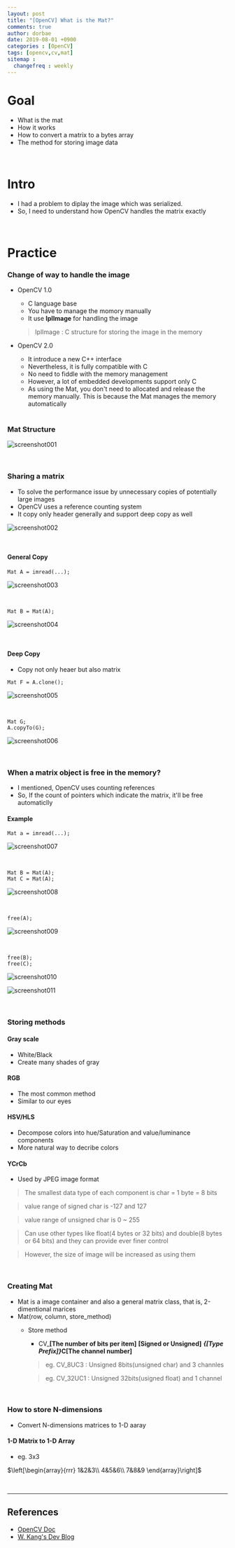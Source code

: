 ```yaml
---
layout: post
title: "[OpenCV] What is the Mat?"
comments: true
author: dorbae
date: 2019-08-01 +0900
categories : [OpenCV]
tags: [opencv,cv,mat]
sitemap :
  changefreq : weekly
---
```


# Goal
* What is the mat
* How it works
* How to convert a matrix to a bytes array
* The method for storing image data

<br/>

# Intro
* I had a problem to diplay the image which was serialized.
* So, I need to understand how OpenCV handles the matrix exactly

<br />

# Practice

### Change of way to handle the image
* OpenCV 1.0
  * C language base
  * You have to manage the momory manually
  * It use **IplImage** for handling the image
  > IplImage : C structure for storing the image in the memory

* OpenCV 2.0
  * It introduce a new C++ interface
  * Nevertheless, it is fully compatible with C
  * No need to fiddle with the memory management
  * However, a lot of embedded developments support only C
  * As using the Mat, you don't need to allocated and release the memory manually. This is because the Mat manages the memory automatically

  <br />

### Mat Structure

![screenshot001](/assets/images/posts/2019/08/2019-08-01-opencv-whatisthemat-001.png)

<br />

### Sharing a matrix
* To solve the performance issue by unnecessary copies of potentially large images
* OpenCV uses a reference counting system
* It copy only header generally and support deep copy as well

![screenshot002](/assets/images/posts/2019/08/2019-08-01-opencv-whatisthemat-002.png)

<br />

#### General Copy

```
Mat A = imread(...);
```

![screenshot003](/assets/images/posts/2019/08/2019-08-01-opencv-whatisthemat-003.png)

<br />

```
Mat B = Mat(A);
```

![screenshot004](/assets/images/posts/2019/08/2019-08-01-opencv-whatisthemat-004.png)

<br />

#### Deep Copy
* Copy not only heaer but also matrix

```
Mat F = A.clone();
```

![screenshot005](/assets/images/posts/2019/08/2019-08-01-opencv-whatisthemat-005.png)

<br />

```
Mat G;
A.copyTo(G);
```

![screenshot006](/assets/images/posts/2019/08/2019-08-01-opencv-whatisthemat-006.png)

<br />

### When a matrix object is free in the memory?
* I mentioned, OpenCV uses counting references
* So, If the count of pointers which indicate the matrix, it'll be free automaticlly

#### Example

```
Mat a = imread(...);
```

![screenshot007](/assets/images/posts/2019/08/2019-08-01-opencv-whatisthemat-007.png)

<br />

```
Mat B = Mat(A);
Mat C = Mat(A);
```

![screenshot008](/assets/images/posts/2019/08/2019-08-01-opencv-whatisthemat-008.png)

<br />

```
free(A);
```

![screenshot009](/assets/images/posts/2019/08/2019-08-01-opencv-whatisthemat-009.png)

<br />

```
free(B);
free(C);
```

![screenshot010](/assets/images/posts/2019/08/2019-08-01-opencv-whatisthemat-010.png)

![screenshot011](/assets/images/posts/2019/08/2019-08-01-opencv-whatisthemat-011.png)

<br />

### Storing methods
#### Gray scale
* White/Black
* Create many shades of gray

#### RGB
* The most common method
* Similar to our eyes

#### HSV/HLS
* Decompose colors into hue/Saturation and value/luminance components
* More natural way to decribe colors

#### YCrCb
* Used by JPEG image format

> The smallest data type of each component is char = 1 byte = 8 bits

> value range of signed char is -127 and 127

> value range of unsigned char is 0 ~ 255

> Can use other types like float(4 bytes or 32 bits) and double(8 bytes or 64 bits) and they can provide ever finer control

> However, the size of image will be increased as using them

<br />

### Creating Mat
* Mat is a image container and also a general matrix class, that is, 2-dimentional marices
* Mat(row, column, store_method)
  * Store method
    * CV_**[The number of bits per item]** **[Signed or Unsigned]** **___{[Type Prefix]}___**C**[The channel number]**

    > eg. CV_8UC3 : Unsigned 8bits(unsigned char) and 3 channles
    
    > eg. CV_32UC1 : Unsigned 32bits(usigned float) and 1 channel

<br />

### How to store N-dimensions
* Convert N-dimensions matrices to 1-D aaray

#### 1-D Matrix to 1-D Array
* eg. 3x3

$\left[\begin{array}{rrr} 
1&2&3\\
4&5&6\\
7&8&9
\end{array}\right]$

<br />

-------------

## References
* [OpenCV Doc](https://docs.opencv.org/3.4.7/d6/d6d/tutorial_mat_the_basic_image_container.html)
* [W. Kang's Dev Blog](http://blog.comart.io/posts/opencv-rgba-image-blending)
